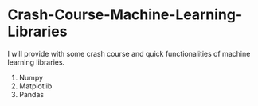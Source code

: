 # Crash-Course-Machine-Learning-Libraries
I will provide with some crash course and quick functionalities of machine learning libraries.
1. Numpy
2. Matplotlib
3. Pandas
